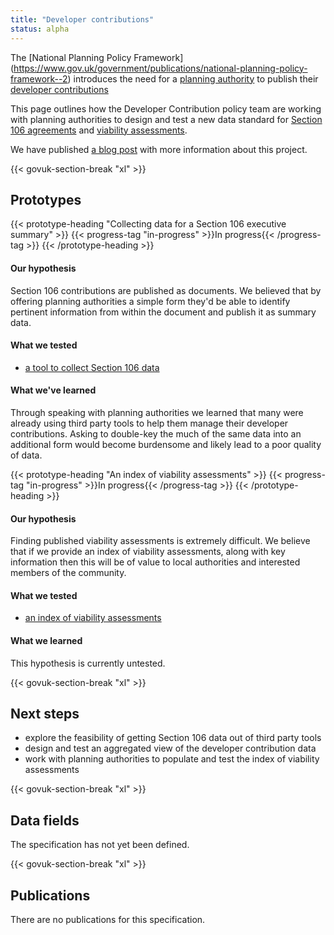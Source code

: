 ```yaml
---
title: "Developer contributions"
status: alpha
---
```


The [National Planning Policy Framework] (https://www.gov.uk/government/publications/national-planning-policy-framework--2) introduces the need for a [planning authority](/glossary/planning-authority/) to publish their [developer contributions](/glossary/developer-contributions/)

This page outlines how the Developer Contribution policy team are working with planning authorities to design and test a new data standard for [Section 106 agreements](/glossary/section-106/) and [viability assessments](/glossary/viability-assessment).

We have published [a blog post](https://mhclgdigital.blog.gov.uk/2018/10/16/making-developer-contributions-open-and-transparent/) with more information about this project.

{{< govuk-section-break "xl" >}}

## Prototypes

{{< prototype-heading "Collecting data for a Section 106 executive summary" >}}
  {{< progress-tag "in-progress" >}}In progress{{< /progress-tag >}}
{{< /prototype-heading >}}

#### Our hypothesis

Section 106 contributions are published as documents. We believed that by offering planning authorities a simple form they'd be able to identify pertinent information from within the document and publish it as summary data.

#### What we tested
* [a tool to collect Section 106 data](https://section-106-prototype.cloudapps.digital/create-section106)

#### What we've learned

Through speaking with planning authorities we learned that many were already using third party tools to help them manage their developer contributions. Asking to double-key the much of the same data into an additional form would become burdensome and likely lead to a poor quality of data.

{{< prototype-heading "An index of viability assessments" >}}
  {{< progress-tag "in-progress" >}}In progress{{< /progress-tag >}}
{{< /prototype-heading >}}

#### Our hypothesis

Finding published viability assessments is extremely difficult. We believe that if we provide an index of viability assessments, along with key information then this will be of value to local authorities and interested members of the community.

#### What we tested

* [an index of viability assessments](https://section-106-prototype.cloudapps.digital/viability/)

#### What we learned

This hypothesis is currently untested.  

{{< govuk-section-break "xl" >}}

## Next steps

* explore the feasibility of getting Section 106 data out of third party tools
* design and test an aggregated view of the developer contribution data
* work with planning authorities to populate and test the index of viability assessments

{{< govuk-section-break "xl" >}}

## Data fields

The specification has not yet been defined.

{{< govuk-section-break "xl" >}}

## Publications

There are no publications for this specification.
